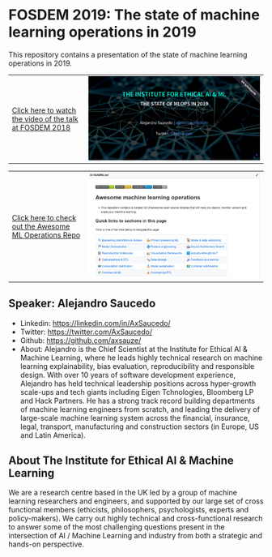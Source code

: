 # FOSDEM 2019: The state of machine learning operations in 2019

This repository contains a presentation of the state of machine learning operations in 2019. 


<table>
  <tr>
    <td width="30%">
        <a href="https://ethicalml.github.io/state-of-mlops-2019/#/">Click here to watch the video of the talk at FOSDEM 2018</a>
    </td>
    <td width="70%">
        <a href="https://youtu.be/e21fQtI5YlY"><img src="images/mlops-slides.png"></a>
    </td>
  </tr>
</table>

<table>
  <tr>
    <td width="30%">
        <a href="https://github.com/EthicalML/awesome-machine-learning-operations">Click here to check out the Awesome ML Operations Repo</a>
    </td>
    <td width="70%">
        <a href="https://github.com/EthicalML/awesome-machine-learning-operations"><img src="images/mlops-link.png"></a>
    </td>
  </tr>
</table>


## Speaker: Alejandro Saucedo
* Linkedin: https://linkedin.com/in/AxSaucedo/
* Twitter: https://twitter.com/AxSaucedo/
* Github: https://github.com/axsauze/
* About: Alejandro is the Chief Scientist at the Institute for Ethical AI & Machine Learning, where he leads highly technical research on machine learning explainability, bias evaluation, reproducibility and responsible design. With over 10 years of software development experience, Alejandro has held technical leadership positions across hyper-growth scale-ups and tech giants including Eigen Tchnologies, Bloomberg LP and Hack Partners. He has a strong track record building departments of machine learning engineers from scratch, and leading the delivery of large-scale machine learning system across the financial, insurance, legal, transport, manufacturing and construction sectors (in Europe, US and Latin America).

## About The Institute for Ethical AI & Machine Learning
We are a research centre based in the UK led by a group of machine learning researchers and engineers, and supported by our large set of cross functional members (ethicists, philosophers, psychologists, experts and policy-makers). We carry out highly technical and cross-functional research to answer some of the most challenging questions present in the intersection of AI / Machine Learning and industry from both a strategic and hands-on perspective.

